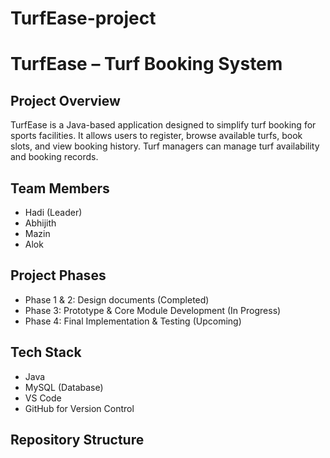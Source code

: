 # TurfEase-project
# TurfEase – Turf Booking System

## Project Overview
TurfEase is a Java-based application designed to simplify turf booking for sports facilities. It allows users to register, browse available turfs, book slots, and view booking history. Turf managers can manage turf availability and booking records.

## Team Members
- Hadi (Leader)
- Abhijith
- Mazin
- Alok

## Project Phases
- Phase 1 & 2: Design documents (Completed)
- Phase 3: Prototype & Core Module Development (In Progress)
- Phase 4: Final Implementation & Testing (Upcoming)

## Tech Stack
- Java
- MySQL (Database)
- VS Code
- GitHub for Version Control

## Repository Structure
